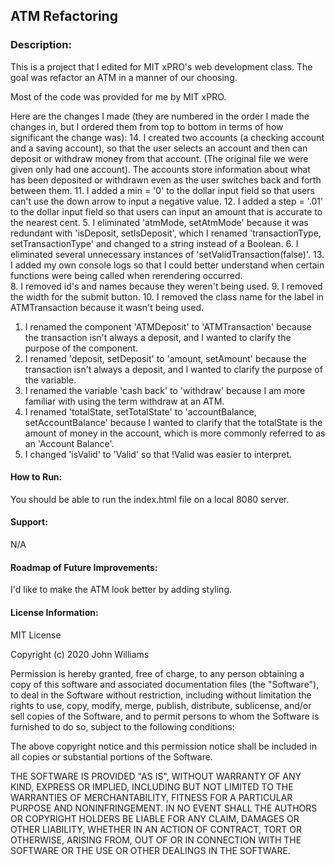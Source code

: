 ## ATM Refactoring 

### Description:
This is a project that I edited for MIT xPRO's web development class. The goal was refactor an ATM in a manner of our choosing. 

Most of the code was provided for me by MIT xPRO. 
 
Here are the changes I made (they are numbered in the order I made the changes in, but I ordered them from top to bottom in terms of how significant the change was):
14. I created two accounts (a checking account and a saving account), so that the user selects an account and then can deposit or withdraw money from that account. (The original file we were given only had one account). The accounts store information about what has been deposited or withdrawn even as the user switches back and forth between them. 
11. I added a min = '0' to the dollar input field so that users can't use the down arrow to input a negative value. 
12. I added a step = '.01' to the dollar input field so that users can input an amount that is accurate to the nearest cent. 
5. I eliminated 'atmMode, setAtmMode' because it was redundant with 'isDeposit, setIsDeposit', which I renamed 'transactionType, setTransactionType' and changed to a string instead of a Boolean.
6. I eliminated several unnecessary instances of 'setValidTransaction(false)'. 
13. I added my own console logs so that I could better understand when certain functions were being called when rerendering occurred.  
8. I removed id's and names because they weren't being used. 
9. I removed the width for the submit button. 
10. I removed the class name for the label in ATMTransaction because it wasn't being used. 
1. I renamed the component 'ATMDeposit' to 'ATMTransaction' because the transaction isn't always a deposit, and I wanted to clarify the purpose of the component.  
2. I renamed 'deposit, setDeposit' to 'amount, setAmount' because the transaction isn't always a deposit, and I wanted to clarify the purpose of the variable. 
3. I renamed the variable 'cash back' to 'withdraw' because I am more familiar with using the term withdraw at an ATM. 
4. I renamed 'totalState, setTotalState' to 'accountBalance, setAccountBalance' because I wanted to clarify that the totalState is the amount of money in the account, which is more commonly referred to as an 'Account Balance'. 
7. I changed 'isValid' to 'Valid' so that !Valid was easier to interpret. 


#### How to Run: 

You should be able to run the index.html file on a local 8080 server. 
 

#### Support:

N/A

#### Roadmap of Future Improvements: 

I'd like to make the ATM look better by adding styling. 

#### License Information:

MIT License

Copyright (c) 2020 John Williams

Permission is hereby granted, free of charge, to any person obtaining a copy
of this software and associated documentation files (the "Software"), to deal
in the Software without restriction, including without limitation the rights
to use, copy, modify, merge, publish, distribute, sublicense, and/or sell
copies of the Software, and to permit persons to whom the Software is
furnished to do so, subject to the following conditions:

The above copyright notice and this permission notice shall be included in all
copies or substantial portions of the Software.

THE SOFTWARE IS PROVIDED "AS IS", WITHOUT WARRANTY OF ANY KIND, EXPRESS OR
IMPLIED, INCLUDING BUT NOT LIMITED TO THE WARRANTIES OF MERCHANTABILITY,
FITNESS FOR A PARTICULAR PURPOSE AND NONINFRINGEMENT. IN NO EVENT SHALL THE
AUTHORS OR COPYRIGHT HOLDERS BE LIABLE FOR ANY CLAIM, DAMAGES OR OTHER
LIABILITY, WHETHER IN AN ACTION OF CONTRACT, TORT OR OTHERWISE, ARISING FROM,
OUT OF OR IN CONNECTION WITH THE SOFTWARE OR THE USE OR OTHER DEALINGS IN THE
SOFTWARE.